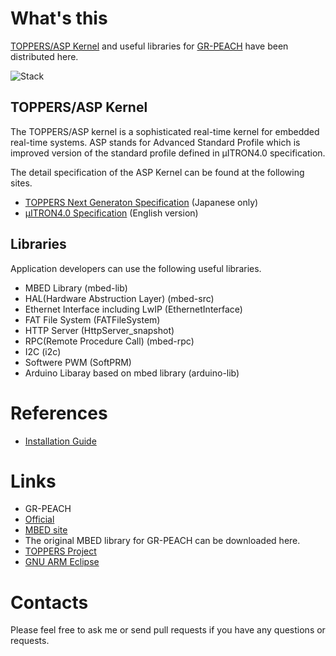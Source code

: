 # What's this

[TOPPERS/ASP Kernel](http://toppers.jp/en/asp-kernel.html) and useful libraries for [GR-PEACH](http://gadget.renesas.com/en/product/peach.html) have been distributed here.


![Stack](https://raw.github.com/wiki/ncesnagoya/asp-gr_peach_gcc-mbed/images/stack.png)

## TOPPERS/ASP Kernel

The TOPPERS/ASP kernel is a sophisticated real-time kernel for embedded real-time systems.
ASP stands for Advanced Standard Profile which is improved version of the standard profile defined in μITRON4.0 specification. 

The detail specification of the ASP Kernel can be found at the following sites.

- [TOPPERS Next Generaton Specification](http://toppers.jp/documents.html) (Japanese only)
- [µITRON4.0 Specification](http://www.ertl.jp/ITRON/SPEC/mitron4-e.html) (English version)

## Libraries

Application developers can use the following useful libraries.

- MBED Library (mbed-lib)
 - HAL(Hardware Abstruction Layer) (mbed-src)
 - Ethernet Interface including LwIP (EthernetInterface)
 - FAT File System (FATFileSystem)
 - HTTP Server (HttpServer_snapshot)
 - RPC(Remote Procedure Call) (mbed-rpc)
 - I2C (i2c)
 - Softwere PWM (SoftPRM)
- Arduino Libaray based on mbed library (arduino-lib)

# References

- [Installation Guide](https://github.com/ncesnagoya/asp-gr_peach_gcc-mbed/wiki/Installation)

# Links

- GR-PEACH
 - [Official](http://gadget.renesas.com/en/product/peach.html)
 - [MBED site](https://developer.mbed.org/platforms/Renesas-GR-PEACH/)
  - The original MBED library for GR-PEACH can be downloaded here.
- [TOPPERS Project](http://toppers.jp/en)
- [GNU ARM Eclipse](http://gnuarmeclipse.github.io/toolchain/install/)

# Contacts

Please feel free to ask me or send pull requests if you have any questions or requests.
